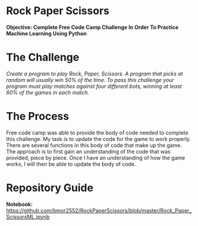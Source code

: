 # Rock Paper Scissors
**Objective: Complete Free Code Camp Challenge In Order To Practice Machine Learning Using Python**  
# The Challenge 
*Create a program to play Rock, Paper, Scissors. A program that picks at random will usually win 50% of the time. To pass this challenge your program must play matches against four different bots, winning at least 60% of the games in each match.*
# The Process
Free code camp was able to provide the body of code needed to complete this challenge. My task is to update the code for the game to work properly. There are several functions in this body of code that make up the game. The approach is to first gain an understanding of the code that was provided, piece by piece. Once I have an understanding of how the game works, I will then be able to update the body of code. 

# Repository Guide 
**Notebook:**  https://github.com/bmor2552/RockPaperScissors/blob/master/Rock_Paper_ScissorsML.ipynb

